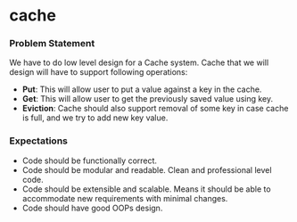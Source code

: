 # cache

### Problem Statement

We have to do low level design for a Cache system. Cache that we will design will have to support following operations:

* **Put**: This will allow user to put a value against a key in the cache. 
* **Get**: This will allow user to get the previously saved value using key. 
* **Eviction**: Cache should also support removal of some key in case cache is full, and we try to add new key value.

### Expectations

* Code should be functionally correct.
* Code should be modular and readable. Clean and professional level code.
* Code should be extensible and scalable. Means it should be able to accommodate new requirements with minimal changes.
* Code should have good OOPs design.
